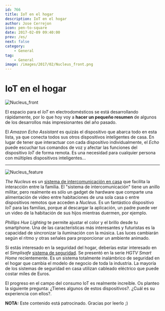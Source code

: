 ```yaml
---
id: 766
title: IoT en el hogar
description: IoT en el hogar
author: Jose Cerrejon
icon: pen-to-square
date: 2017-02-09 09:40:00
prev: /es/
next: false
category:
    - General
tag:
    - General
image: /images/2017/02/Nucleus_front.png
---
```


# IoT en el hogar

![Nucleus_front](/images/2017/02/Nucleus_front.png)

El espacio para el _IoT_ en electrodomésticos se está desarrollando rápidamente, por lo que hoy voy a **hacer un pequeño resumen** de algunos de los desarrollos más impresionantes del año pasado.

El _Amazon Echo Assistant_ es quizás el dispositivo que abarca todo en esta lista, ya que conecta todos sus otros dispositivos inteligentes de casa. En lugar de tener que interactuar con cada dispositivo individualmente, el _Echo_ puede escuchar tus comandos de voz y afectar las funciones del dispositivo _IoT_ de forma remota. Es una necesidad para cualquier persona con múltiples dispositivos inteligentes...

---

![Nucleus_feature](/images/2017/02/Nucleus_feature.png)

_The Nucleus_ es un [sistema de intercomunicación en casa](https://nucleuslife.com/) que facilita la interacción entre la familia. El "sistema de intercomunicación" tiene un anillo militar, pero realmente es sólo un gadget de hardware que comparte una alimentación de vídeo entre habitaciones de una sola casa o entre dispositivos remotos que acceden a _Nucleus_. Es un fantástico dispositivo _IoT_ para las familias, porque al descargar la aplicación, un padre puede ver un video de la habitación de sus hijos mientras duermen, por ejemplo.

_Phillips Hue Lighting_ te permite ajustar el color y el brillo desde tu smartphone. Una de las características más interesantes y futuristas es la capacidad de sincronizar la iluminación con la música. Las luces cambiarán según el ritmo y otras señales para proporcionar un ambiente animado.

Si estás interesado en la seguridad del hogar, deberías estar interesado en el _Simplisafe_ [sistema de seguridad](https://simplisafe.com/wireless-security-systems). Se presentó en la serie _HGTV Smart Home_ recientemente. Es un sistema totalmente inalámbrico de seguridad en el hogar que cambia el modelo de negocio de toda la industria. La mayoría de los sistemas de seguridad en casa utilizan cableado eléctrico que puede costar miles de Euros.

El progreso en el campo del consumo IoT es realmente increíble. Os planteo la siguiente pregunta: ¿Tienes algunos de estos dispositivos?. ¿Cuál es su experiencia con ellos?.

**NOTA:** Este contenido está patrocinado. Gracias por leerlo ;)
